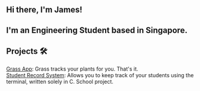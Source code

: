 ## Hi there, I'm James!  <br>

I'm an Engineering Student based in Singapore.
---
## Projects 🛠️
[Grass App](https://github.com/lohhaoyuan/grass): Grass tracks your plants for you. That's it. <br>
[Student Record System](https://github.com/jamersonk/38prog_project): Allows you to keep track of your students using the terminal, written solely in C. School project. <br>

<!--
**jamersonk/jamersonk** is a ✨ _special_ ✨ repository because its `README.md` (this file) appears on your GitHub profile.

Here are some ideas to get you started:

- 🔭 I’m currently working on ...
- 🌱 I’m currently learning ...
- 👯 I’m looking to collaborate on ...
- 🤔 I’m looking for help with ...
- 💬 Ask me about ...
- 📫 How to reach me: ...
- 😄 Pronouns: ...
- ⚡ Fun fact: ...
-->
